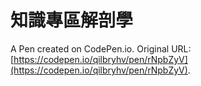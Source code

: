 # 知識專區解剖學

A Pen created on CodePen.io. Original URL: [https://codepen.io/qilbryhv/pen/rNpbZyV](https://codepen.io/qilbryhv/pen/rNpbZyV).

